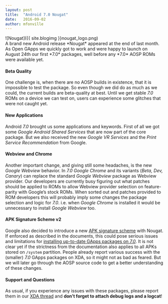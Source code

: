 ```yaml
---
layout: post
title:  "Android 7.0 Nougat"
date:   2016-09-02
author: mfonville
---
```

<div markdown='1'>
![Nougat]({{ site.blogimg }}nougat_logo.png)
</div>
A brand new Android release *Nougat* appeared at the end of last month. As Open GApps we quickly got to work and were happy to launch on August 24th our first *7.0* packages, well before any *7.0* AOSP ROMs were available yet.

#### Beta Quality
One challenge is, when there are no AOSP builds in existence, that it is impossible to test the package. So even though we did do as much as we could, the current builds are beta-quality at best. Until we get stable *7.0* ROMs on a device we can test on, users can experience some glitches that were not caught yet.

#### New Applications
Android *7.0* brought us some applications and keywords. First of all we got some *Google Android Shared Services* that are now part of the core package. But we also received the new *Google VR Services* and the *Print Service Recommendation* from Google.

#### Webview and Chrome
Another important change, and giving still some headaches, is the new *Google Webview* behavior. In *7.0* *Google Chrome* and its variants (*Beta, Dev, Canary*) can replace the standard *Google Webview* package as Webview provider. Our developers are currently busy figuring out what patches should be applied to ROMs to allow Webview provider selection on feature-parity with Google’s stock ROMs. When sorted out and patches provided to ROM developers this will probably imply some changes the package selection and logic for *7.0*. i.e. when *Google Chrome* is installed it would be unnecessary to install *Google Webview* too.

#### APK Signature Scheme v2
Google also decided to introduce a new [APK signature scheme](https://source.android.com/security/apksigning/v2.html) with Nougat. If enforced as described in the documents, this could pose serious issues and limitations for [installing up-to-date GApps packages on *7.0*](https://github.com/opengapps/opengapps/wiki/Notes-for-Android-7.0). It is not clear yet if the strictness from the documentation also applies to all APKs stored on `/system` partition. People already report various success with the (smaller) *7.0* GApps packages on XDA, so it might not as bad as feared. But we will later go through the AOSP source code to get a better understanding of these changes.

#### Support and Questions
As usual, if you experience any issues with these packages, please report them in our [XDA thread](http://forum.xda-developers.com/android/software/Open-GApps-t3098071) and **don’t forget to attach debug logs and a logcat**!
